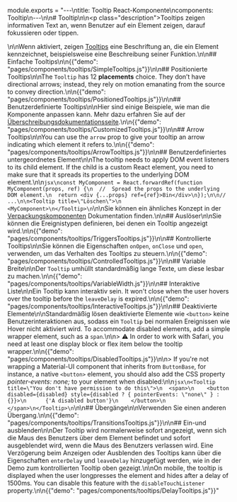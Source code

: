module.exports = "---\ntitle: Tooltip React-Komponente\ncomponents: Tooltip\n---\n\n# Tooltip\n\n<p class=\"description\">Tooltips zeigen informativen Text an, wenn Benutzer auf ein Element zeigen, darauf fokussieren oder tippen.</p>\n\nWenn aktiviert, zeigen [Tooltips](https://material.io/design/components/tooltips.html) eine Beschriftung an, die ein Element kennzeichnet, beispielsweise eine Beschreibung seiner Funktion.\n\n## Einfache Tooltips\n\n{{\"demo\": \"pages/components/tooltips/SimpleTooltips.js\"}}\n\n## Positionierte Tooltips\n\nThe `Tooltip` has 12 **placements** choice. They don’t have directional arrows; instead, they rely on motion emanating from the source to convey direction.\n\n{{\"demo\": \"pages/components/tooltips/PositionedTooltips.js\"}}\n\n## Benutzerdefinierte Tooltips\n\nHier sind einige Beispiele, wie man die Komponente anpassen kann. Mehr dazu erfahren Sie auf der [Überschreibungsdokumentationsseite](/customization/components/).\n\n{{\"demo\": \"pages/components/tooltips/CustomizedTooltips.js\"}}\n\n## Arrow Tooltips\n\nYou can use the `arrow` prop to give your tooltip an arrow indicating which element it refers to.\n\n{{\"demo\": \"pages/components/tooltips/ArrowTooltips.js\"}}\n\n## Benutzerdefiniertes untergeordnetes Element\n\nThe tooltip needs to apply DOM event listeners to its child element. If the child is a custom React element, you need to make sure that it spreads its properties to the underlying DOM element.\n\n```jsx\nconst MyComponent = React.forwardRef(function MyComponent(props, ref) {\n  //  Spread the props to the underlying DOM element.\n  return <div {...props} ref={ref}>Bin</div>\n});\n\n// ...\n\n<Tooltip title=\"Löschen\">\n  <MyComponent>\n</Tooltip>\n```\n\nSie können ein ähnliches Konzept in der [Verpackungskomponenten](/guides/composition/#wrapping-components) Dokumentation finden.\n\n## Auslöser\n\nSie können die Ereignistypen definieren, bei denen ein Tooltip angezeigt wird.\n\n{{\"demo\": \"pages/components/tooltips/TriggersTooltips.js\"}}\n\n## Kontrollierte Tooltips\n\nSie können die Eigenschaften `onOpen`, `onClose` und `open`, verwenden, um das Verhalten des Tooltips zu steuern.\n\n{{\"demo\": \"pages/components/tooltips/ControlledTooltips.js\"}}\n\n## Variable Breite\n\nDer `Tooltip` umhüllt standardmäßig lange Texte, um diese lesbar zu machen.\n\n{{\"demo\": \"pages/components/tooltips/VariableWidth.js\"}}\n\n## Interaktive Liste\n\nEin Tooltip kann interaktiv sein. It won't close when the user hovers over the tooltip before the `leaveDelay` is expired.\n\n{{\"demo\": \"pages/components/tooltips/InteractiveTooltips.js\"}}\n\n## Deaktivierte Elemente\n\nStandardmäßig lösen deaktivierte Elemente wie `<button>` keine Benutzerinteraktionen aus, sodass ein `Tooltip` bei normalen Ereignissen wie Hover nicht aktiviert wird. To accommodate disabled elements, add a simple wrapper element, such as a `span`.\n\n> ⚠️ In order to work with Safari, you need at least one display block or flex item below the tooltip wrapper.\n\n{{\"demo\": \"pages/components/tooltips/DisabledTooltips.js\"}}\n\n> If you're not wrapping a Material-UI component that inherits from `ButtonBase`, for instance, a native `<button>` element, you should also add the CSS property *pointer-events: none;* to your element when disabled:\n\n```jsx\n<Tooltip title=\"You don't have permission to do this\">\n  <span>\n    <button disabled={disabled} style={disabled ? { pointerEvents: \"none\" } : {}}>\n      {'A disabled button'}\n    </button>\n  </span>\n</Tooltip>\n```\n\n## Übergänge\n\nVerwenden Sie einen anderen Übergang.\n\n{{\"demo\": \"pages/components/tooltips/TransitionsTooltips.js\"}}\n\n## Ein-und ausblenden\n\nDer Tooltip wird normalerweise sofort angezeigt, wenn sich die Maus des Benutzers über dem Element befindet und sofort ausgeblendet wird, wenn die Maus des Benutzers verlassen wird. Eine Verzögerung beim Anzeigen oder Ausblenden des Tooltips kann über die Eigenschaften `enterDelay` und `leaveDelay` hinzugefügt werden, wie in der Demo zum kontrollierten Tooltip oben gezeigt.\n\nOn mobile, the tooltip is displayed when the user longpresses the element and hides after a delay of 1500ms. You can disable this feature with the `disableTouchListener` property.\n\n{{\"demo\": \"pages/components/tooltips/DelayTooltips.js\"}}"